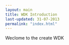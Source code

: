 ```yaml
---
layout: main
title: WDK Introduction
last-updated: 31-07-2013
permalink: "index.html"
---
```



Weclome to the create WDK